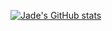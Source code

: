 [![Jade's GitHub stats](https://github-readme-stats.vercel.app/api?username=Jade-dev-28&hide=contribs,prs&count_private=true&show_icons=true&theme=holi&hide_border=enabled)](https://github.com/anuraghazra/github-readme-stats)
